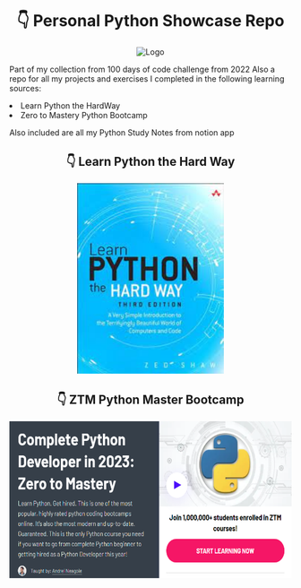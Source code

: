 
<div align="center">
    <h1>👇 Personal Python Showcase Repo </h1>
</div>

<p align='center'>
    <img src="z-ReadMe-Media\python.ico" alt="Logo" title="PythonLogo">
</p>

Part of my collection from 100 days of code challenge from 2022
Also a repo for all my projects and exercises I completed in the following learning sources:
<li>Learn Python the HardWay
<li>Zero to Mastery Python Bootcamp

Also included are all my Python Study Notes from notion app

<div align="center">
    <h2>👇 Learn Python the Hard Way </h2>
</div>

<p align='center'>
    <img src="z-ReadMe-Media\LearnPythonTheHardWay.jpeg" alt="Demo1" title="LearnPythonTheHardWay" height="340">
</p>


<div align="center">
    <h2>👇 ZTM Python Master Bootcamp </h2>
</div>

<p align='center'>
    <img src="z-ReadMe-Media\ZTMPythonBootcamp.png" alt="Demo2" title="LearnPythonTheHardWay" height="280">
</p>
